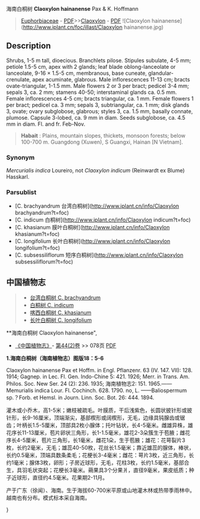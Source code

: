 海南白桐树  **Claoxylon hainanense** Pax & K. Hoffmann

> [Euphorbiaceae](http://www.iplant.cn/info/Euphorbiaceae?t=foc) - [PDF](http://www.iplant.cn/foc/pdf/Euphorbiaceae.pdf)>>[Claoxylon](http://www.iplant.cn/info/Claoxylon?t=foc) - [PDF](http://www.iplant.cn/foc/pdf/Claoxylon.pdf)
![Claoxylon hainanense](http://www.iplant.cn/foc/illast/Claoxylon hainanense.jpg)

## Description

Shrubs, 1-5 m tall, dioecious. Branchlets pilose. Stipules subulate, 4-5 mm; petiole 1.5-5 cm, apex with 2 glands; leaf blade oblong-lanceolate or lanceolate, 9-16 × 1.5-5 cm, membranous, base cuneate, glandular-crenulate, apex acuminate, glabrous. Male inflorescences 11-13 cm; bracts ovate-triangular, 1-1.5 mm. Male flowers 2 or 3 per bract; pedicel 3-4 mm; sepals 3, ca. 2 mm; stamens 40-50; interstaminal glands ca. 0.5 mm. Female inflorescences 4-5 cm; bracts triangular, ca. 1 mm. Female flowers 1 per bract; pedicel ca. 3 mm; sepals 3, subtriangular, ca. 1 mm; disk glands 3, ovate; ovary subglobose, glabrous; styles 3, ca. 1.5 mm, basally connate, plumose. Capsule 3-lobed, ca. 9 mm in diam. Seeds subglobose, ca. 4.5 mm in diam. Fl. and fr. Feb-Nov.

> **Habait** : 
> Plains, mountain slopes, thickets, monsoon forests; below 100-700 m. Guangdong (Xuwen), S Guangxi, Hainan [N Vietnam].

### Synonym
*Mercurialis indica* Loureiro, not *Claoxylon indicum* (Reinwardt ex Blume) Hasskarl.

### Parsublist

* [C.  brachyandrum  台湾白桐树](http://www.iplant.cn/info/Claoxylon brachyandrum?t=foc)
* [C.  indicum  白桐树](http://www.iplant.cn/info/Claoxylon indicum?t=foc)
* [C.  khasianum  膜叶白桐树](http://www.iplant.cn/info/Claoxylon khasianum?t=foc)
* [C.  longifolium  长叶白桐树](http://www.iplant.cn/info/Claoxylon longifolium?t=foc)
* [C.  subsessiliflorum  短序白桐树](http://www.iplant.cn/info/Claoxylon subsessiliflorum?t=foc)

## 中国植物志

> * [台湾白桐树  C.  brachyandrum](Claoxylon-brachyandrum-台湾白桐树.md)
> * [白桐树  C.  indicum](Claoxylon-indicum-白桐树.md)
> * [喀西白桐树  C.  khasianum](Claoxylon-khasianum-膜叶白桐树.md)
> * [长叶白桐树  C.  longifolium](Claoxylon-longifolium-长叶白桐树.md)

**海南白桐树 Claoxylon hainanense",

* [《中国植物志》](http://www.iplant.cn/frps)- [第44(2)卷](http://www.iplant.cn/frps/vol/44(2)) >> 078页 [PDF](http://www.iplant.cn/frps/pdf/44(2)/078.pdf)

**1.海南白桐树（海南植物志）图版18：5-6**

Claoxylon hainanense Pax et Hoffm. in Engl. Pflanzenr. 63 (IV. 147. VII): 128. 1914; Gagnep. in Lec. Fl. Gen. Indo-Chine 5: 421. 1926; Merr. in Trans. Am. Philos. Soc. New Ser. 24 (2): 236. 1935; 海南植物志2: 151. 1965.——Memurialis indica Lour. Fl. Cochinch. 628. 1790. no, L. ——Baliospermum sp.？Forb. et Hemsl. in Journ. Linn. Soc. Bot. 26: 444. 1894.

灌木或小乔木，高1-5米；嫩枝被疏毛。叶膜质，干后浅紫色，长圆状披针形或披针形，长9-16厘米，顶端渐尖，基部楔形或阔楔形，无毛，边缘具钝腺齿或锯齿；叶柄长1.5-5厘米，顶部具2枚小腺体；托叶钻状，长4-5毫米。雌雄异株，雄花序长11-13厘米，苞片卵状三角形，长1-1.5毫米，雄花2-3朵簇生于苞腋；雌花序长4-5厘米，苞片三角形，长1毫米，雌花1朵，生于苞腋；雄花：花萼裂片3枚，长约2毫米，无毛；雄蕊40-50枚，花丝长1.5毫米；靠近雄蕊的腺体，棒状，长约0.5毫米，顶端具数条柔毛；花梗长3-4毫米；雌花：萼片3枚，近三角形，长约1毫米；腺体3枚，卵形；子房近球形，无毛，花柱3枚，长约1.5毫米，基部合生，具羽毛状突起；花梗长3毫米。蒴果具3个分果爿，直径9毫米，果皮纸质；种子近球形，直径约4.5毫米。花果期2-11月。

产于广东（徐闻）、海南。生于海拔60-700米平原或山地灌木林或热带季雨林中。越南也有分布。模式标本采自海南。

}